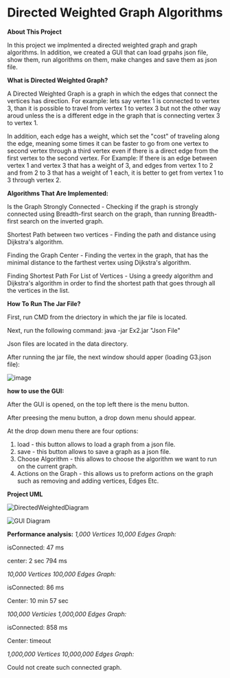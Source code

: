 # Directed Weighted Graph Algorithms
**About This Project**

In this project we implmented a directed weighted graph and graph algorithms. In addition, we created a GUI that can load grpahs json file, show them, run algorithms on them, make changes and save them as json file.

**What is Directed Weighted Graph?**

A Directed Weighted Graph is a graph in which the edges that connect the vertices has direction. For example: lets say vertex 1 is connected to vertex 3, than it is possible to travel from vertex 1 to vertex 3 but not the other way aroud unless the is a different edge in the graph that is connecting vertex 3 to vertex 1.

In addition, each edge has a weight, which set the "cost" of traveling along the edge, meaning some times it can be faster to go from one vertex to second vertex through a third vertex even if there is a direct edge from the first vertex to the second vertex. For Example: If there is an edge between vertex 1 and vertex 3 that has a weight of 3, and edges from vertex 1 to 2 and from 2 to 3 that has a weight of 1 each, it is better to get from vertex 1 to 3 through vertex 2.

**Algorithms That Are Implemented:**

Is the Graph Strongly Connected - Checking if the graph is strongly connected using Breadth-first search on the graph, than running Breadth-first search on the inverted graph.

Shortest Path between two vertices - Finding the path and distance using Dijkstra's algorithm.

Finding the Graph Center - Finding the vertex in the graph, that has the minimal distance to the farthest vertex using Dijkstra's algorithm.

Finding Shortest Path For List of Vertices - Using a greedy algorithm and Dijkstra's algorithm in order to find the shortest path that goes through all the vertices in the list.

**How To Run The Jar File?**

  First, run CMD from the driectory in which the jar file is located.

  Next, run the following command: java -jar Ex2.jar "Json File" 
  
  Json files are located in the data directory.
  
  After running the jar file, the next window should apper (loading G3.json file):
  
  ![image](https://user-images.githubusercontent.com/78217803/145712799-cafa53ca-7a66-4055-abbb-78e03aa3f6a3.png)

**how to use the GUI:**

After the GUI is opened, on the top left there is the menu button.

After preesing the menu button, a drop down menu should appear.

At the drop down menu there are four options:

1. load - this button allows to load a graph from a json file.
2. save - this button allows to save a graph as a json file.
3. Choose Algorithm - this allows to choose the algorithm we want to run on the current graph.
4. Actions on the Graph - this allows us to preform actions on the graph such as removing and adding vertices, Edges Etc.

 
**Project UML**
  
![DirectedWeightedDiagram](https://user-images.githubusercontent.com/78217803/145467408-0bf84cc2-5bcd-4ba8-92b8-62a12266cbbf.jpeg)

![GUI Diagram](https://user-images.githubusercontent.com/78217803/145467424-23ffe92c-7804-4410-9148-8866a886b6d5.jpeg)

  
**Performance analysis:**
*1,000 Vertices 10,000 Edges Graph:*

isConnected: 47 ms

center: 2 sec 794 ms

*10,000 Vertices 100,000 Edges Graph:*

isConnected: 86 ms

Center: 10 min 57 sec

*100,000 Verticies 1,000,000 Edges Graph:*

isConnected: 858 ms

Center: timeout

*1,000,000 Vertices 10,000,000 Edges Graph:*

Could not create such connected graph.
